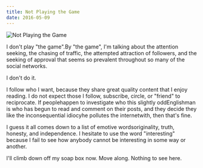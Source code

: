 ```yaml
---
title: Not Playing the Game
date: 2016-05-09
---
```


![Not Playing the Game](https://source.unsplash.com/2aFp6EWWs58/1600x900)

I don't play "the game".By "the game", I'm talking about the attention seeking, the chasing of traffic, the attempted attraction of followers, and the seeking of approval that seems so prevalent throughout so many of the social networks.

I don't do it.

I follow who I want, because they share great quality content that I enjoy reading. I do not expect those I follow, subscribe, circle, or "friend" to reciprocate. If peoplehappen to investigate who this slightly oddEnglishman is who has begun to read and comment on their posts, and they decide they like the inconsequential idiocyhe pollutes the internetwith, then that's fine.

I guess it all comes down to a list of emotive wordsoriginality, truth, honesty, and independence. I hesitate to use the word "interesting" because I fail to see how anybody cannot be interesting in some way or another.

I'll climb down off my soap box now. Move along. Nothing to see here.